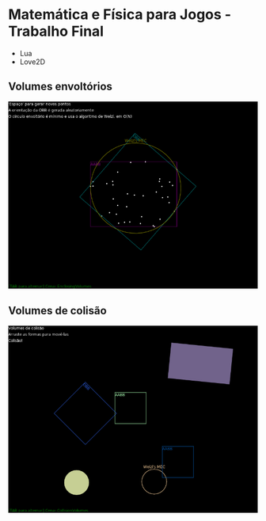 # Matemática e Física para Jogos - Trabalho Final

- Lua
- Love2D

## Volumes envoltórios

![Volumes envoltórios](screenshots/EnclosingVolumes.png "Volumes envoltórios")

## Volumes de colisão

![Volumes de Colisão](screenshots/CollisionVolumes.png "Volumes de Colisão")
